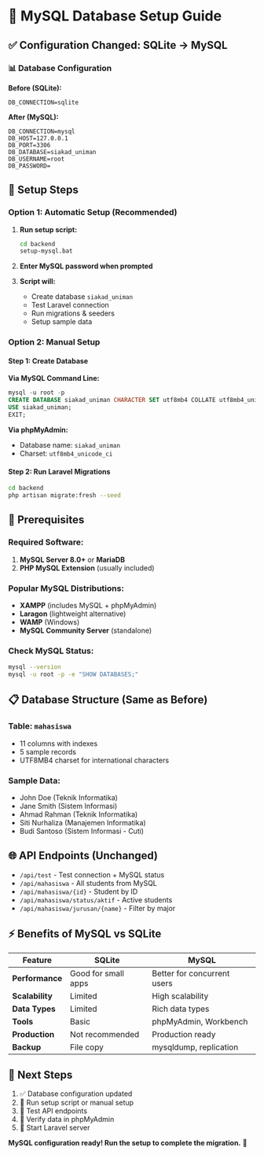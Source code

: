 # 🐬 MySQL Database Setup Guide

## ✅ Configuration Changed: SQLite → MySQL

### 📊 Database Configuration

**Before (SQLite):**
```env
DB_CONNECTION=sqlite
```

**After (MySQL):**
```env
DB_CONNECTION=mysql
DB_HOST=127.0.0.1
DB_PORT=3306
DB_DATABASE=siakad_uniman
DB_USERNAME=root
DB_PASSWORD=
```

## 🚀 Setup Steps

### Option 1: Automatic Setup (Recommended)
1. **Run setup script:**
   ```bash
   cd backend
   setup-mysql.bat
   ```
   
2. **Enter MySQL password when prompted**

3. **Script will:**
   - Create database `siakad_uniman`
   - Test Laravel connection
   - Run migrations & seeders
   - Setup sample data

### Option 2: Manual Setup

#### Step 1: Create Database
**Via MySQL Command Line:**
```sql
mysql -u root -p
CREATE DATABASE siakad_uniman CHARACTER SET utf8mb4 COLLATE utf8mb4_unicode_ci;
USE siakad_uniman;
EXIT;
```

**Via phpMyAdmin:**
- Database name: `siakad_uniman`
- Charset: `utf8mb4_unicode_ci`

#### Step 2: Run Laravel Migrations
```bash
cd backend
php artisan migrate:fresh --seed
```

## 🔧 Prerequisites

### Required Software:
1. **MySQL Server 8.0+** or **MariaDB**
2. **PHP MySQL Extension** (usually included)

### Popular MySQL Distributions:
- **XAMPP** (includes MySQL + phpMyAdmin)
- **Laragon** (lightweight alternative)
- **WAMP** (Windows)
- **MySQL Community Server** (standalone)

### Check MySQL Status:
```bash
mysql --version
mysql -u root -p -e "SHOW DATABASES;"
```

## 📋 Database Structure (Same as Before)

### Table: `mahasiswa`
- 11 columns with indexes
- 5 sample records
- UTF8MB4 charset for international characters

### Sample Data:
- John Doe (Teknik Informatika)
- Jane Smith (Sistem Informasi)  
- Ahmad Rahman (Teknik Informatika)
- Siti Nurhaliza (Manajemen Informatika)
- Budi Santoso (Sistem Informasi - Cuti)

## 🌐 API Endpoints (Unchanged)
- `/api/test` - Test connection + MySQL status
- `/api/mahasiswa` - All students from MySQL
- `/api/mahasiswa/{id}` - Student by ID
- `/api/mahasiswa/status/aktif` - Active students
- `/api/mahasiswa/jurusan/{name}` - Filter by major

## ⚡ Benefits of MySQL vs SQLite

| Feature | SQLite | MySQL |
|---------|--------|--------|
| **Performance** | Good for small apps | Better for concurrent users |
| **Scalability** | Limited | High scalability |
| **Data Types** | Limited | Rich data types |
| **Tools** | Basic | phpMyAdmin, Workbench |
| **Production** | Not recommended | Production ready |
| **Backup** | File copy | mysqldump, replication |

## 🔄 Next Steps
1. ✅ Database configuration updated
2. 🔄 Run setup script or manual setup
3. 🔄 Test API endpoints
4. 🔄 Verify data in phpMyAdmin
5. 🔄 Start Laravel server

**MySQL configuration ready! Run the setup to complete the migration.** 🎉
